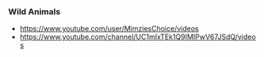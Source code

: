 ### Wild Animals
* https://www.youtube.com/user/MimziesChoice/videos
* https://www.youtube.com/channel/UC1mIxTEk1Q9IMIPwV67JSdQ/videos



